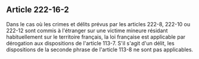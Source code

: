 Article 222-16-2
----
Dans le cas où les crimes et délits prévus par les articles 222-8, 222-10 ou
222-12 sont commis à l'étranger sur une victime mineure résidant habituellement
sur le territoire français, la loi française est applicable par dérogation aux
dispositions de l'article 113-7. S'il s'agit d'un délit, les dispositions de la
seconde phrase de l'article 113-8 ne sont pas applicables.
